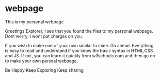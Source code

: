# webpage
This is my personal webpage

Greetings Explorer,
I see that you found the files to my personal webpage. Dont worry, I wont put charges on you.

If you wish to make one of your own similar to mine. Go ahead.
Everything is easy to read and understand if you know the basic syntax in HTML,CSS and JS.
If not, you can learn it quickly from w3schools.com and then go on to make your own persoal webpage.

Be Happy
Keep Exploring
Keep sharing
